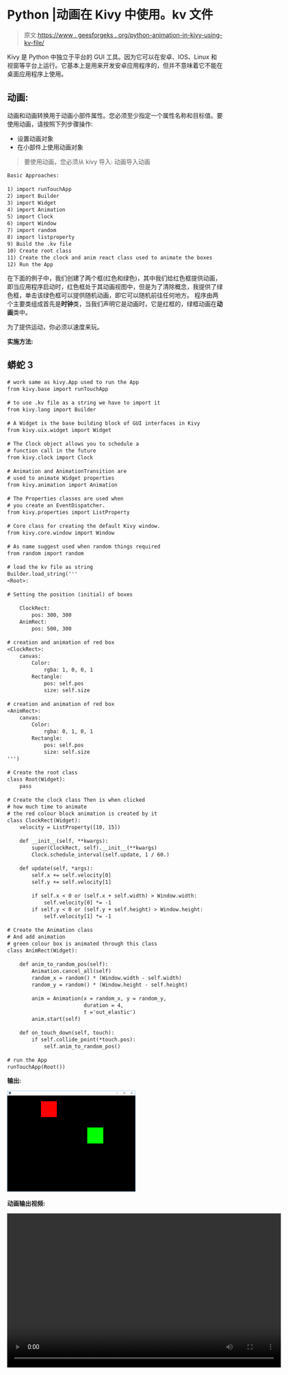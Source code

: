 # Python |动画在 Kivy 中使用。kv 文件

> 原文:[https://www . geesforgeks . org/python-animation-in-kivy-using-kv-file/](https://www.geeksforgeeks.org/python-animation-in-kivy-using-kv-file/)

Kivy 是 Python 中独立于平台的 GUI 工具。因为它可以在安卓、IOS、Linux 和视窗等平台上运行。它基本上是用来开发安卓应用程序的，但并不意味着它不能在桌面应用程序上使用。

## 动画:

动画和动画转换用于动画小部件属性。您必须至少指定一个属性名称和目标值。要使用动画，请按照下列步骤操作:

*   设置动画对象
*   在小部件上使用动画对象

> 要使用动画，您必须从 kivy 导入:
> 动画导入动画

```
Basic Approaches: 

1) import runTouchApp
2) import Builder
3) import Widget
4) import Animation
5) import Clock
6) import Window
7) import random
8) import listproperty
9) Build the .kv file
10) Create root class
11) Create the clock and anim react class used to animate the boxes
12) Run the App
```

在下面的例子中，我们创建了两个框(红色和绿色)，其中我们给红色框提供动画，即当应用程序启动时，红色框处于其动画视图中，但是为了清除概念，我提供了绿色框，单击该绿色框可以提供随机动画，即它可以随机前往任何地方。
程序由两个主要类组成首先是**时钟**类，当我们声明它是动画时，它是红框的，绿框动画在**动画**类中。

为了提供运动，你必须以速度来玩。

**实施方法:**

## 蟒蛇 3

```
# work same as kivy.App used to run the App
from kivy.base import runTouchApp

# to use .kv file as a string we have to import it
from kivy.lang import Builder

# A Widget is the base building block of GUI interfaces in Kivy
from kivy.uix.widget import Widget

# The Clock object allows you to schedule a
# function call in the future
from kivy.clock import Clock

# Animation and AnimationTransition are
# used to animate Widget properties
from kivy.animation import Animation

# The Properties classes are used when
# you create an EventDispatcher.
from kivy.properties import ListProperty

# Core class for creating the default Kivy window.
from kivy.core.window import Window

# As name suggest used when random things required
from random import random

# load the kv file as string
Builder.load_string('''
<Root>:

# Setting the position (initial) of boxes

    ClockRect:
        pos: 300, 300
    AnimRect:
        pos: 500, 300

# creation and animation of red box
<ClockRect>:
    canvas:
        Color:
            rgba: 1, 0, 0, 1
        Rectangle:
            pos: self.pos
            size: self.size

# creation and animation of red box
<AnimRect>:
    canvas:
        Color:
            rgba: 0, 1, 0, 1
        Rectangle:
            pos: self.pos
            size: self.size
''')

# Create the root class
class Root(Widget):
    pass

# Create the clock class Then is when clicked
# how much time to animate
# the red colour block animation is created by it
class ClockRect(Widget):
    velocity = ListProperty([10, 15])

    def __init__(self, **kwargs):
        super(ClockRect, self).__init__(**kwargs)
        Clock.schedule_interval(self.update, 1 / 60.)

    def update(self, *args):
        self.x += self.velocity[0]
        self.y += self.velocity[1]

        if self.x < 0 or (self.x + self.width) > Window.width:
            self.velocity[0] *= -1
        if self.y < 0 or (self.y + self.height) > Window.height:
            self.velocity[1] *= -1

# Create the Animation class
# And add animation
# green colour box is animated through this class
class AnimRect(Widget):

    def anim_to_random_pos(self):
        Animation.cancel_all(self)
        random_x = random() * (Window.width - self.width)
        random_y = random() * (Window.height - self.height)

        anim = Animation(x = random_x, y = random_y,
                         duration = 4,
                         t ='out_elastic')
        anim.start(self)

    def on_touch_down(self, touch):
        if self.collide_point(*touch.pos):
            self.anim_to_random_pos()

# run the App
runTouchApp(Root())
```

**输出:**

![](img/d4ec62e0be0ac5d53ba50fa27a0b40c7.png)

**动画输出视频:**

<video class="wp-video-shortcode" id="video-317545-1" width="640" height="360" preload="metadata" controls=""><source type="video/webm" src="https://media.geeksforgeeks.org/wp-content/uploads/20190627165425/Anim.webm?_=1">[https://media.geeksforgeeks.org/wp-content/uploads/20190627165425/Anim.webm](https://media.geeksforgeeks.org/wp-content/uploads/20190627165425/Anim.webm)</video>